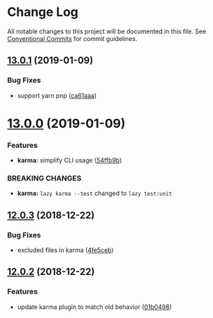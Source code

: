 # Change Log

All notable changes to this project will be documented in this file.
See [Conventional Commits](https://conventionalcommits.org) for commit guidelines.

## [13.0.1](https://github.com/egoist/lazy/compare/@linaj/plugin-karma@13.0.0...@linaj/plugin-karma@13.0.1) (2019-01-09)

### Bug Fixes

- support yarn pnp ([ca61aaa](https://github.com/egoist/lazy/commit/ca61aaa))

# [13.0.0](https://github.com/egoist/lazy/compare/@linaj/plugin-karma@12.0.3...@linaj/plugin-karma@13.0.0) (2019-01-09)

### Features

- **karma:** simplify CLI usage ([54ffb9b](https://github.com/egoist/lazy/commit/54ffb9b))

### BREAKING CHANGES

- **karma:** `lazy karma --test` changed to `lazy test:unit`

## [12.0.3](https://github.com/egoist/lazy/compare/@linaj/plugin-karma@12.0.2...@linaj/plugin-karma@12.0.3) (2018-12-22)

### Bug Fixes

- excluded files in karma ([4fe5ceb](https://github.com/egoist/lazy/commit/4fe5ceb))

## [12.0.2](https://github.com/egoist/lazy/compare/@linaj/plugin-karma@12.0.1...@linaj/plugin-karma@12.0.2) (2018-12-22)

### Features

- update karma plugin to match old behavior ([01b0498](https://github.com/egoist/lazy/commit/01b0498))
